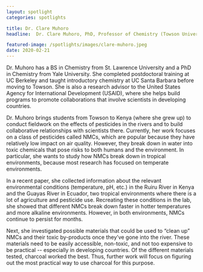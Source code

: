 ```yaml
---
layout: spotlight
categories: spotlights

title: Dr. Clare Muhoro
headline:  Dr. Clare Muhoro, PhD, Professor of Chemistry (Towson University) <p> Dr. Muhoro is an environmental organic chemist who studies how pesticides break down in rivers, and how we might better remove them.

featured-image: /spotlights/images/clare-muhoro.jpeg
date: 2020-02-21
---
```


Dr. Muhoro has a BS in Chemistry from St. Lawrence University and a PhD in Chemistry from Yale University. She completed postdoctoral training at UC Berkeley and taught introductory chemistry at UC Santa Barbara before moving to Towson. She is also a research advisor to the United States Agency for International Development (USAID), where she helps build programs to promote collaborations that involve scientists in developing countries.

Dr. Muhoro brings students from Towson to Kenya (where she grew up) to conduct fieldwork on the effects of pesticides in the rivers and to build collaborative relationships with scientists there. Currently, her work focuses on a class of pesticides called NMCs, which are popular because they have relatively low impact on air quality. However, they break down in water into toxic chemicals that pose risks to both humans and the environment. In particular, she wants to study how NMCs break down in tropical environments, because most research has focused on temperate environments.

In a recent paper, she collected information about the relevant environmental conditions (temperature, pH, etc.) in the Ruiru River in Kenya and the Guayas River in Ecuador, two tropical environments where there is a lot of agriculture and pesticide use. Recreating these conditions in the lab, she showed that different NMCs break down faster in hotter temperatures and more alkaline environments. However, in both environments, NMCs continue to persist for months.

Next, she investigated possible materials that could be used to “clean up” NMCs and their toxic by-products once they’ve gone into the river. These materials need to be easily accessible, non-toxic, and not too expensive to be practical -- especially in developing countries. Of the different materials tested, charcoal worked the best. Thus, further work will focus on figuring out the most practical way to use charcoal for this purpose.